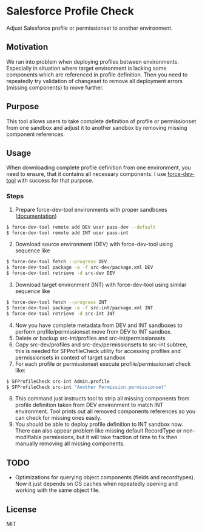 # Salesforce Profile Check
Adjust Salesforce profile or permissionset to another environment.

## Motivation
We ran into problem when deploying profiles between environments. Especially in situation where target environment is lacking some components which are referenced in profile definition. Then you need to repeatedly try validation of changeset to remove all deployment errors (missing components) to move further.

## Purpose
This tool allows users to take complete definition of profile or permissionset from one sandbox and adjust it to another sandbox by removing missing component references.

## Usage
When downloading complete profile definition from one environment, you need to ensure, that it contains all necessary components. I use [force-dev-tool](https://github.com/amtrack/force-dev-tool) with success for that purpose.

### Steps
1. Prepare force-dev-tool environments with proper sandboxes ([documentation](https://github.com/amtrack/force-dev-tool#examples))
```sh
$ force-dev-tool remote add DEV user pass-dev --default
$ force-dev-tool remote add INT user pass-int
```
2. Download source environment (DEV) with force-dev-tool using sequence like
```sh
$ force-dev-tool fetch --progress DEV
$ force-dev-tool package -a -f src-dev/package.xml DEV
$ force-dev-tool retrieve -d src-dev DEV
```
3. Download target environment (INT) with force-dev-tool using similar sequence like
```sh
$ force-dev-tool fetch --progress INT
$ force-dev-tool package -a -f src-int/package.xml INT
$ force-dev-tool retrieve -d src-int INT
```
4. Now you have complete metadata from DEV and INT sandboxes to perform profile/permissionset move from DEV to INT sandbox.
5. Delete or backup src-int/profiles and src-int/permissionsets
6. Copy src-dev/profiles and src-dev/permissionsets to src-int subtree, this is needed for SFProfileCheck utility for accessing profiles and permissionsets in context of target sandbox
7. For each profile or permissionset execute profile/permissionset check like:
```sh
$ SFProfileCheck src-int Admin.profile
$ SFProfileCheck src-int "Another Permission.permissionset"
```
8. This command just instructs tool to strip all missing components from profile definition taken from DEV environment to match INT environment. Tool prints out all removed components references so you can check for missing ones easily.
9. You should be able to deploy profile definition to INT sandbox now. There can also appear problem like missing default RecordType or non-modifiable permissions, but it will take fraction of time to fix then manually removing all missing components.

## TODO
 - Optimizations for querying object components (fields and recordtypes). Now it just depends on OS caches when repeatedly opening and working with the same object file.

## License
MIT